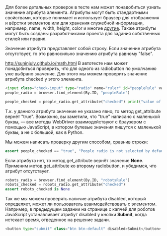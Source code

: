Для более детальных проверок в тесте нам может понадобиться узнать значение атрибута элемента. Атрибуты могут быть стандартными свойствами, которые понимает и использует браузер для отображения и вёрстки элементов или для хранения служебной информации, например, name, width, height, color и многие [другие](https://www.w3schools.com/tags/ref_attributes.asp). Также атрибуты могут быть созданы разработчиками проекта для задания собственных стилей или правил.

Значение атрибута представляет собой строку. Если значение атрибута отсутствует, то это равносильно значению атрибута равному "false".

http://suninjuly.github.io/math.html
В автотесте нам может понадобиться проверить, что для одного из radiobutton по умолчанию уже выбрано значение. Для этого мы можем проверить значение атрибута checked у этого элемента.

```python
<input class="check-input" type="radio" name="ruler" id="peopleRule" value="people" checked>
people_radio = browser.find_element(By.ID, "peopleRule")

people_checked = people_radio.get_attribute("checked") print("value of people radio: ", people_checked) assert people_checked is not None, "People radio is not selected by default"
```
Т.к. у данного атрибута значение не указано явно, то метод get_attribute вернёт "true". Возможно, вы заметили, что "true" написано с маленькой буквы, — все методы WebDriver взаимодействуют с браузером с помощью JavaScript, в котором булевые значения пишутся с маленькой буквы, а не с большой, как в Python.

Мы можем написать проверку другим способом, сравнив строки:
```python
assert people_checked == "true", "People radio is not selected by default"
```
Если атрибута нет, то метод get_attribute вернёт значение **None**. Применим метод get_attribute ко второму radiobutton, и убедимся, что атрибут отсутствует.
```python
robots_radio = browser.find_element(By.ID, "robotsRule")
robots_checked = robots_radio.get_attribute("checked")
assert robots_checked is None
```
Так же мы можем проверять наличие атрибута disabled, который определяет, может ли пользователь взаимодействовать с элементом. Например, в предыдущем задании на странице с капчей для роботов JavaScript устанавливает атрибут disabled у кнопки **Submit**, когда истекает время, отведенное на решение задачи.
```python
<button type="submit" class="btn btn-default" disabled>Submit</button>
```


